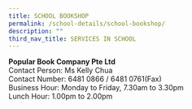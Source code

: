 ```yaml
---
title: SCHOOL BOOKSHOP
permalink: /school-details/school-bookshop/
description: ""
third_nav_title: SERVICES IN SCHOOL
---
```



**Popular Book Company Pte Ltd**
<br>Contact Person: Ms Kelly Chua
<br>Contact Number: 6481 0866 / 6481 0761(Fax)
<br>Business Hour: Monday to Friday, 7.30am to 3.30pm
<br>Lunch Hour: 1.00pm to 2.00pm